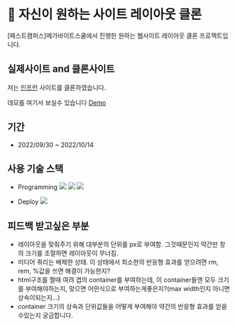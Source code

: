 # 📌 자신이 원하는 사이트 레이아웃 클론

[패스트캠퍼스]메가바이트스쿨에서 진행한 원하는 웹사이트 레이아웃 클론 프로젝트입니다.

## 실제사이트 and 클론사이트

저는 [인프런](https://www.inflearn.com/) 사이트를 클론하였습니다.

데모를 여기서 보실수 있습니다 [Demo](https://gilded-sorbet-e33272.netlify.app/)

## 기간

- 2022/09/30 ~ 2022/10/14

## 사용 기술 스택

- Programming <img src="https://img.shields.io/badge/HTML5-E34F26?style=for-the-badge&logo=HTML5&logoColor=white"> <img src="https://img.shields.io/badge/SCSS-CC6699?style=for-the-badge&logo=SASS&logoColor=white"> <img src="https://img.shields.io/badge/JAVASCRIPT-F7DF1E?style=for-the-badge&logo=JAVASCRIPT&logoColor=white">

- Deploy <img src="https://img.shields.io/badge/NETLIFY-00C7B7?style=for-the-badge&logo=NETLIFY&logoColor=white">

## 피드백 받고싶은  부분

- 레이아웃을 맞춰주기 위해 대부분의 단위를 px로 부여함. 그것때문인지 약간만 창의 크기를 조절하면 레이아웃이 무너짐.
- 미디어 쿼리는 배제한 상태. 이 상태에서 최소한의 반응형 효과를 얻으려면 rm, rem, %값을 쓰면 해결이 가능한지?
- html구조를 짤때 여려 겹의 container를 부여하는데, 이 container들엔 모두 크기를 부여해야하는지, 맞으면 어떤식으로 부여하는게좋은지?(max width인지 아니면 상속이되는지...)
- container 크기의 상속과 단위값들을 어떻게 부여해야 약간의 반응형 효과를 얻을수있는지 궁금합니다.

